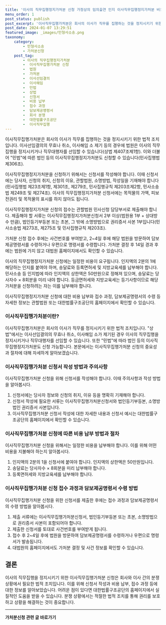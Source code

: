 ```yaml
---
title: '이사의 직무집행정지가처분 신청 가정상의 임의출연 인지 이사직무집행정지가처분 비용 및 접수 과정'
menu_order: 1
post_status: publish
post_excerpt: '이사직무집행가처분은 회사의 이사가 직무를 집행하는 것을 정지시키기 위한 법적 조치입니다. 이사선임결의의 무효나 취소, 이사해임 소 제기 등의 경우에 법원은 이사의 직무집행을 정지시키거나 직무대행자를 선임할 수 있습니다 상법 제407조제1항 . 이와 더불어  민법 에 따른 법인 등의 이사직무집행정지가처분도 신청할 수 있습니다 민사집행법 제306조 .'
post_date: 2024-01-07 13:29:51
featured_image: _images/민형사소송.png
taxonomy:
    category:
        - 민형사소송
        - 가처분신청
    post_tag:
        - 이사의 직무집행정지가처분
        -  이사직무집행가처분 신청
        -  법원
        -  가처분
        -  이사선임결의
        -  이사해임
        -  민법
        -  상법
        -  신청서
        -  비용 납부
        -  접수 과정
        -  담보제공명령서
        -  회사 분쟁
        -  대한법률구조공단
        -  이사직무집행
---
```



이사직무집행가처분은 회사의 이사가 직무를 집행하는 것을 정지시키기 위한 법적 조치입니다. 이사선임결의의 무효나 취소, 이사해임 소 제기 등의 경우에 법원은 이사의 직무집행을 정지시키거나 직무대행자를 선임할 수 있습니다(상법 제407조제1항). 이와 더불어 "민법"에 따른 법인 등의 이사직무집행정지가처분도 신청할 수 있습니다(민사집행법 제306조).

이사직무집행정지가처분을 신청하기 위해서는 신청서를 작성해야 합니다. 이때 신청서에는 당사자, 신청의 취지, 신청의 이유, 관할법원, 소명방법, 작성일을 기재해야 합니다(민사집행법 제23조제1항, 제301조, 제279조, 민사집행규칙 제203조제2항, 민사소송법 제249조 및 제274조). 이사의 직무집행정지가처분 신청서에는 목적물의 가액, 피보전권리 및 목적물의 표시를 하지 않아도 됩니다.

이사직무집행정지가처분 신청의 접수는 관할법원 민사신청 담당부서로 제출해야 합니다. 제출해야 할 서류는 이사직무집행정지가처분신청서 2부 이상(법원용 1부 + 상대방 수 만큼), 법인등기부등본 또는 초본, 그 밖에 소명방법으로 권리증서 사본 1부입니다(민사소송법 제273조, 제275조 및 민사집행규칙 제203조). 

가처분 신청 접수 후에는 사건번호를 부여받고, 2~4일 후에 해당 법원을 방문하여 담보제공명령서를 수령하거나 우편으로 명령서를 수령합니다. 가처분 결정 후 14일 경과 후에는 법원에 가지 않고 대법원 홈페이지에서도 확인할 수 있습니다.

이사의 직무집행정지가처분 신청에는 일정한 비용이 요구됩니다. 인지액의 2분의 1에 해당하는 인지를 붙여야 하며, 송달료와 등록면허세 및 지방교육세를 납부해야 합니다. 민사소송 등 인지법에 따라 인지액의 상한액은 50만원으로 정해져 있으며, 송달료는 당사자수 × 8회분을 미리 내야 합니다. 등금면허세와 지방교육세는 등기사항이므로 해당 가처분을 신청하려는 자는 이를 납부해야 합니다.

이사직무집행정지가처분 신청에 대한 비용 납부와 접수 과정, 담보제공명령서의 수령 등 자세한 정보는 관할법원 또는 대한법률구조공단의 홈페이지에서 확인할 수 있습니다.

### 이사직무집행가처분이란?
이사직무집행가처분은 회사의 이사가 직무를 정지시키기 위한 법적 조치입니다. "상법"에서는 이사선임결의의 무효나 취소, 이사해임 소가 제기된 경우 이사의 직무집행을 정지시키거나 직무대행자를 선임할 수 있습니다. 또한 "민법"에 따라 법인 등의 이사직무집행정지가처분도 신청 가능합니다. 본문에서는 이사직무집행가처분 신청의 중요성과 절차에 대해 자세하게 알아보겠습니다.

### 이사직무집행가처분 신청서 작성 방법과 주의사항
이사직무집행가처분 신청을 위해 신청서를 작성해야 합니다. 이때 주의사항과 작성 방법을 알아봅시다.
1. 신청서에는 당사자 정보와 신청의 취지, 이유 등을 명확히 기재해야 합니다.
2. 신청서 작성에 필요한 서류는 이사직무집행가처분신청서와 법인등기부등본, 소명방법인 권리증서 사본입니다.
3. 이사직무집행가처분 신청서 작성에 대한 자세한 내용과 신청서 예시는 대한법률구조공단의 홈페이지에서 확인할 수 있습니다.

### 이사직무집행가처분 신청에 따른 비용 납부 방법과 절차
이사직무집행가처분 신청을 위해서는 일정한 비용을 납부해야 합니다. 이를 위해 어떤 비용을 지불해야 하는지 알아봅시다.
1. 인지액의 2분의 1을 신청서에 붙여야 합니다. 인지액의 상한액은 50만원입니다.
2. 송달료는 당사자수 × 8회분을 미리 납부해야 합니다.
3. 등록면허세와 지방교육세를 납부해야 합니다.

### 이사직무집행가처분 신청 접수 과정과 담보제공명령서 수령 방법
이사직무집행가처분 신청을 위한 신청서를 제출한 후에는 접수 과정과 담보제공명령서의 수령 방법을 알아봅시다.
1. 제출 서류에는 이사직무집행가처분신청서, 법인등기부등본 또는 초본, 소명방법으로 권리증서 사본이 포함되어야 합니다.
2. 제출한 신청서를 토대로 사건번호를 부여받게 됩니다.
3. 접수 후 2~4일 후에 법원을 방문하여 담보제공명령서를 수령하거나 우편으로 명령서가 발송됩니다.
4. 대법원의 홈페이지에서도 가처분 결정 및 사건 정보를 확인할 수 있습니다.

## 결론

이사의 직무집행을 정지시키기 위한 이사직무집행가처분 신청은 회사와 이사 간의 분쟁 상황에서 필요한 법적 조치입니다. 이를 위해 신청서 작성과 비용 납부, 접수 과정 등에 대한 정보를 알아보았습니다. 어려운 점이 있다면 대한법률구조공단의 홈페이지에서 실질적인 도움을 받을 수 있습니다. 분쟁 상황에서는 적절한 법적 조치를 통해 권리를 보호하고 상황을 해결하는 것이 중요합니다.
<!-- wp:separator -->
<hr class="wp-block-separator has-alpha-channel-opacity"/>
<!-- /wp:separator -->

<!-- wp:group {"backgroundColor":"base","layout":{"type":"constrained"}} -->
<div class="wp-block-group has-base-background-color has-background"><!-- wp:paragraph {"align":"center","fontSize":"medium"} -->
<p class="has-text-align-center has-large-font-size"><strong>가처분신청 관련 글 바로가기</strong></p>
<!-- /wp:paragraph -->


<!-- wp:latest-posts
{"categories":[{"id":14597,"count":19,"description":"","link":"https://uknowlaw.com/category/%ea%b0%80%ec%b2%98%eb%b6%84%ec%8b%a0%ec%b2%ad/","name":"가처분신청","slug":"가처분신청","taxonomy":"category","parent":0,"meta":[],"_links":{"self":[{"href":"https://uknowlaw.com/wp-json/wp/v2/categories/14597"}],"collection":[{"href":"https://uknowlaw.com/wp-json/wp/v2/categories"}],"about":[{"href":"https://uknowlaw.com/wp-json/wp/v2/taxonomies/category"}],"wp:post_type":[{"href":"https://uknowlaw.com/wp-json/wp/v2/posts?categories=14597"}],"curies":[{"name":"wp","href":"https://api.w.org/{rel}","templated":true}]}}],"postsToShow":100,"excerptLength":28,"postLayout":"grid","columns":2,"featuredImageAlign":"left","featuredImageSizeSlug":"large","fontSize":"small"} /--></div>
<!-- /wp:group -->